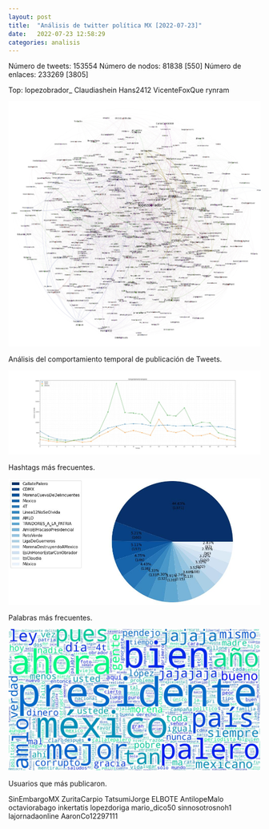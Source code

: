 ```yaml
---
layout: post
title:  "Análisis de twitter política MX [2022-07-23]"
date:   2022-07-23 12:58:29
categories: analisis
---
```


Número de tweets: 153554
Número de nodos: 81838 [550]
Número de enlaces: 233269 [3805]

Top:
lopezobrador_
Claudiashein
Hans2412
VicenteFoxQue
rynram

![red](/assets/img/posts/2022-07-23/net.jpg)

Análisis del comportamiento temporal de publicación de Tweets.

![temporal](/assets/img/posts/2022-07-23/temporal.jpg)

Hashtags más frecuentes.

![hashtags](/assets/img/posts/2022-07-23/hashtags.jpg)

Palabras más frecuentes.

![words](/assets/img/posts/2022-07-23/words.jpg)

Usuarios que más publicaron.

SinEmbargoMX
ZuritaCarpio
TatsumiJorge
ELBOTE
AntilopeMalo
octaviorabago
inkertatis
lopezdoriga
mario_dico50
sinnosotrosnoh1
lajornadaonline
AaronCo12297111